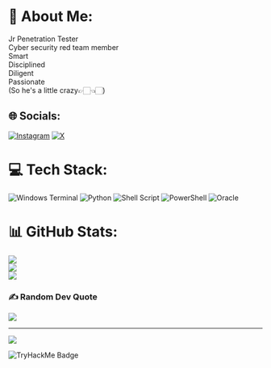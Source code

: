 # 💫 About Me:
Jr Penetration Tester<br>Cyber security red team member<br>Smart<br>Disciplined<br>Diligent<br>Passionate<br>(So he's a little crazy👉🏻👈🏻)


## 🌐 Socials:
[![Instagram](https://img.shields.io/badge/Instagram-%23E4405F.svg?logo=Instagram&logoColor=white)](https://instagram.com/tnhn__60__clk) [![X](https://img.shields.io/badge/X-black.svg?logo=X&logoColor=white)](https://x.com/tnhn__60__clk) 

# 💻 Tech Stack:
![Windows Terminal](https://img.shields.io/badge/Windows%20Terminal-%234D4D4D.svg?style=for-the-badge&logo=windows-terminal&logoColor=white) ![Python](https://img.shields.io/badge/python-3670A0?style=for-the-badge&logo=python&logoColor=ffdd54) ![Shell Script](https://img.shields.io/badge/shell_script-%23121011.svg?style=for-the-badge&logo=gnu-bash&logoColor=white) ![PowerShell](https://img.shields.io/badge/PowerShell-%235391FE.svg?style=for-the-badge&logo=powershell&logoColor=white) ![Oracle](https://img.shields.io/badge/Oracle-F80000?style=for-the-badge&logo=oracle&logoColor=white)
# 📊 GitHub Stats:
![](https://github-readme-stats.vercel.app/api?username=tnhn60clk&theme=dark&hide_border=false&include_all_commits=false&count_private=false)<br/>
![](https://github-readme-streak-stats.herokuapp.com/?user=tnhn60clk&theme=dark&hide_border=false)<br/>
![](https://github-readme-stats.vercel.app/api/top-langs/?username=tnhn60clk&theme=dark&hide_border=false&include_all_commits=false&count_private=false&layout=compact)

### ✍️ Random Dev Quote
![](https://quotes-github-readme.vercel.app/api?type=vetical&theme=radical)

---
[![](https://visitcount.itsvg.in/api?id=tnhn60clk&icon=0&color=0)](https://visitcount.itsvg.in)


![TryHackMe Badge](https://tryhackme-badges.s3.amazonaws.com/tnhn60clk.png)

